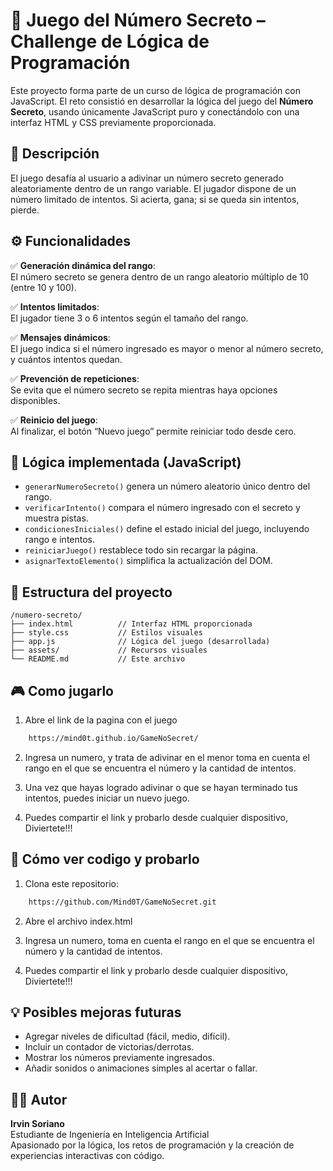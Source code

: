 # 🔢 Juego del Número Secreto – Challenge de Lógica de Programación

Este proyecto forma parte de un curso de lógica de programación con JavaScript. El reto consistió en desarrollar la lógica del juego del **Número Secreto**, usando únicamente JavaScript puro y conectándolo con una interfaz HTML y CSS previamente proporcionada.

## 📌 Descripción

El juego desafía al usuario a adivinar un número secreto generado aleatoriamente dentro de un rango variable. El jugador dispone de un número limitado de intentos. Si acierta, gana; si se queda sin intentos, pierde.

## ⚙️ Funcionalidades

✅ **Generación dinámica del rango**:  
El número secreto se genera dentro de un rango aleatorio múltiplo de 10 (entre 10 y 100).

✅ **Intentos limitados**:  
El jugador tiene 3 o 6 intentos según el tamaño del rango.

✅ **Mensajes dinámicos**:  
El juego indica si el número ingresado es mayor o menor al número secreto, y cuántos intentos quedan.

✅ **Prevención de repeticiones**:  
Se evita que el número secreto se repita mientras haya opciones disponibles.

✅ **Reinicio del juego**:  
Al finalizar, el botón “Nuevo juego” permite reiniciar todo desde cero.

## 🧠 Lógica implementada (JavaScript)

- `generarNumeroSecreto()` genera un número aleatorio único dentro del rango.
- `verificarIntento()` compara el número ingresado con el secreto y muestra pistas.
- `condicionesIniciales()` define el estado inicial del juego, incluyendo rango e intentos.
- `reiniciarJuego()` restablece todo sin recargar la página.
- `asignarTextoElemento()` simplifica la actualización del DOM.

## 📂 Estructura del proyecto

```
/numero-secreto/
├── index.html          // Interfaz HTML proporcionada
├── style.css           // Estilos visuales
├── app.js              // Lógica del juego (desarrollada)
├── assets/             // Recursos visuales
└── README.md           // Este archivo
```
## 🎮 Como jugarlo

1. Abre el link de la pagina con el juego
```bash
    https://mind0t.github.io/GameNoSecret/
```
2. Ingresa un numero, y trata de adivinar en el menor toma en cuenta el rango en el que se encuentra el número y la cantidad de intentos.
   
3. Una vez que hayas logrado adivinar o que se hayan terminado tus intentos, puedes iniciar un nuevo juego.

4. Puedes compartir el link y probarlo desde cualquier dispositivo, Diviertete!!!


## 🚀 Cómo ver codigo y probarlo

1. Clona este repositorio:
``` bash
    https://github.com/Mind0T/GameNoSecret.git
```
2. Abre el archivo index.html
 
3. Ingresa un numero, toma en cuenta el rango en el que se encuentra el número y la cantidad de intentos.

4. Puedes compartir el link y probarlo desde cualquier dispositivo, Diviertete!!!


## 💡 Posibles mejoras futuras

- Agregar niveles de dificultad (fácil, medio, difícil).
- Incluir un contador de victorias/derrotas.
- Mostrar los números previamente ingresados.
- Añadir sonidos o animaciones simples al acertar o fallar.

## 🧑‍💻 Autor

**Irvin Soriano**  
Estudiante de Ingeniería en Inteligencia Artificial  
Apasionado por la lógica, los retos de programación y la creación de experiencias interactivas con código.
